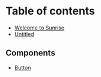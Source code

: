 # Table of contents

* [Welcome to Sunrise](README.md)
* [Untitled](untitled.md)

## Components

* [Button](components/button.md)

